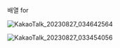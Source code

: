 배열 for

![KakaoTalk_20230827_034642564](https://github.com/byunjiin/CodingTest/assets/129635857/e90b3d73-9ee6-43e4-97aa-84c5bc02089b)

![KakaoTalk_20230827_033454056](https://github.com/byunjiin/CodingTest/assets/129635857/572bcb64-94c8-4a1f-bb43-56c8e0d7966c)
